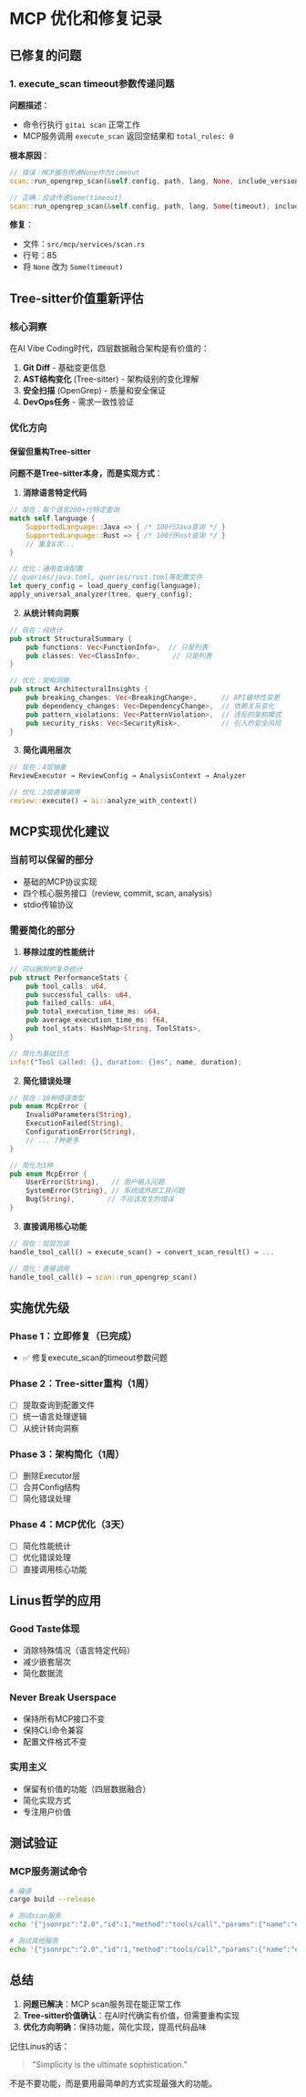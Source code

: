 # MCP 优化和修复记录

## 已修复的问题

### 1. execute_scan timeout参数传递问题

**问题描述**：
- 命令行执行 `gitai scan` 正常工作
- MCP服务调用 `execute_scan` 返回空结果和 `total_rules: 0`

**根本原因**：
```rust
// 错误：MCP服务传递None作为timeout
scan::run_opengrep_scan(&self.config, path, lang, None, include_version)

// 正确：应该传递Some(timeout)
scan::run_opengrep_scan(&self.config, path, lang, Some(timeout), include_version)
```

**修复**：
- 文件：`src/mcp/services/scan.rs`
- 行号：85
- 将 `None` 改为 `Some(timeout)`

## Tree-sitter价值重新评估

### 核心洞察

在AI Vibe Coding时代，四层数据融合架构是有价值的：
1. **Git Diff** - 基础变更信息
2. **AST结构变化** (Tree-sitter) - 架构级别的变化理解
3. **安全扫描** (OpenGrep) - 质量和安全保证
4. **DevOps任务** - 需求一致性验证

### 优化方向

#### 保留但重构Tree-sitter

**问题不是Tree-sitter本身，而是实现方式**：

1. **消除语言特定代码**
```rust
// 现在：每个语言200+行特定查询
match self.language {
    SupportedLanguage::Java => { /* 100行Java查询 */ }
    SupportedLanguage::Rust => { /* 100行Rust查询 */ }
    // 重复8次...
}

// 优化：通用查询配置
// queries/java.toml, queries/rust.toml等配置文件
let query_config = load_query_config(language);
apply_universal_analyzer(tree, query_config);
```

2. **从统计转向洞察**
```rust
// 现在：纯统计
pub struct StructuralSummary {
    pub functions: Vec<FunctionInfo>,  // 只是列表
    pub classes: Vec<ClassInfo>,        // 只是列表
}

// 优化：架构洞察
pub struct ArchitecturalInsights {
    pub breaking_changes: Vec<BreakingChange>,      // API破坏性变更
    pub dependency_changes: Vec<DependencyChange>,  // 依赖关系变化
    pub pattern_violations: Vec<PatternViolation>,  // 违反的架构模式
    pub security_risks: Vec<SecurityRisk>,          // 引入的安全风险
}
```

3. **简化调用层次**
```rust
// 现在：4层抽象
ReviewExecutor → ReviewConfig → AnalysisContext → Analyzer

// 优化：2层直接调用
review::execute() → ai::analyze_with_context()
```

## MCP实现优化建议

### 当前可以保留的部分
- 基础的MCP协议实现
- 四个核心服务接口（review, commit, scan, analysis）
- stdio传输协议

### 需要简化的部分

1. **移除过度的性能统计**
```rust
// 可以删除的复杂统计
pub struct PerformanceStats {
    pub tool_calls: u64,
    pub successful_calls: u64,
    pub failed_calls: u64,
    pub total_execution_time_ms: u64,
    pub average_execution_time_ms: f64,
    pub tool_stats: HashMap<String, ToolStats>,
}

// 简化为基础日志
info!("Tool called: {}, duration: {}ms", name, duration);
```

2. **简化错误处理**
```rust
// 现在：10种错误类型
pub enum McpError {
    InvalidParameters(String),
    ExecutionFailed(String),
    ConfigurationError(String),
    // ... 7种更多
}

// 简化为3种
pub enum McpError {
    UserError(String),   // 用户输入问题
    SystemError(String), // 系统或外部工具问题
    Bug(String),        // 不应该发生的错误
}
```

3. **直接调用核心功能**
```rust
// 现在：层层包装
handle_tool_call() → execute_scan() → convert_scan_result() → ...

// 简化：直接调用
handle_tool_call() → scan::run_opengrep_scan()
```

## 实施优先级

### Phase 1：立即修复（已完成）
- ✅ 修复execute_scan的timeout参数问题

### Phase 2：Tree-sitter重构（1周）
- [ ] 提取查询到配置文件
- [ ] 统一语言处理逻辑
- [ ] 从统计转向洞察

### Phase 3：架构简化（1周）
- [ ] 删除Executor层
- [ ] 合并Config结构
- [ ] 简化错误处理

### Phase 4：MCP优化（3天）
- [ ] 简化性能统计
- [ ] 优化错误处理
- [ ] 直接调用核心功能

## Linus哲学的应用

### Good Taste体现
- 消除特殊情况（语言特定代码）
- 减少嵌套层次
- 简化数据流

### Never Break Userspace
- 保持所有MCP接口不变
- 保持CLI命令兼容
- 配置文件格式不变

### 实用主义
- 保留有价值的功能（四层数据融合）
- 简化实现方式
- 专注用户价值

## 测试验证

### MCP服务测试命令
```bash
# 编译
cargo build --release

# 测试scan服务
echo '{"jsonrpc":"2.0","id":1,"method":"tools/call","params":{"name":"execute_scan","arguments":{"path":"/Users/huchen/Projects/java-sec-code"}}}' | ./target/release/gitai-mcp serve

# 测试其他服务
echo '{"jsonrpc":"2.0","id":1,"method":"tools/call","params":{"name":"execute_review","arguments":{"tree_sitter":true}}}' | ./target/release/gitai-mcp serve
```

## 总结

1. **问题已解决**：MCP scan服务现在能正常工作
2. **Tree-sitter价值确认**：在AI时代确实有价值，但需要重构实现
3. **优化方向明确**：保持功能，简化实现，提高代码品味

记住Linus的话：
> "Simplicity is the ultimate sophistication."

不是不要功能，而是要用最简单的方式实现最强大的功能。
